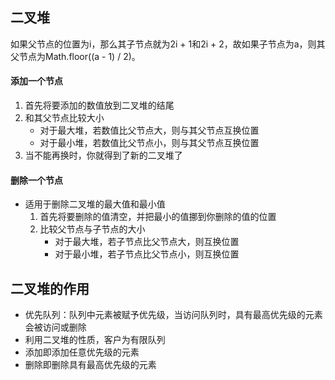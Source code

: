 ## 二叉堆

如果父节点的位置为i，那么其子节点就为2i + 1和2i + 2，故如果子节点为a，则其父节点为Math.floor((a - 1) / 2)。

#### 添加一个节点

1. 首先将要添加的数值放到二叉堆的结尾
2. 和其父节点比较大小
   - 对于最大堆，若数值比父节点大，则与其父节点互换位置
   - 对于最小堆，若数值比父节点小，则与其父节点互换位置
3. 当不能再换时，你就得到了新的二叉堆了

#### 删除一个节点

- 适用于删除二叉堆的最大值和最小值
  1. 首先将要删除的值清空，并把最小的值挪到你删除的值的位置
  2. 比较父节点与子节点的大小
     - 对于最大堆，若子节点比父节点大，则互换位置
     - 对于最小堆，若子节点比父节点小，则互换位置

## 二叉堆的作用

- 优先队列：队列中元素被赋予优先级，当访问队列时，具有最高优先级的元素会被访问或删除
- 利用二叉堆的性质，客户为有限队列
- 添加即添加任意优先级的元素
- 删除即删除具有最高优先级的元素

